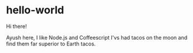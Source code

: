 # hello-world

Hi there!

Ayush here, I like Node.js and Coffeescript
I'vs had tacos on the moon and find them far superior to Earth tacos.
